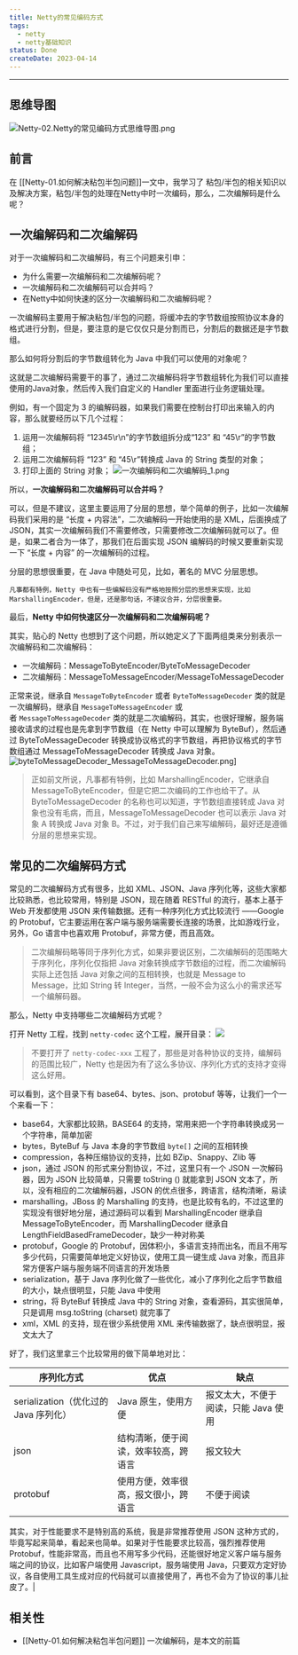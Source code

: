 ```yaml
---
title: Netty的常见编码方式
tags:
  - netty
  - netty基础知识
status: Done
createDate: 2023-04-14
---
```

---

## 思维导图

![Netty-02.Netty的常见编码方式思维导图.png](https://gitee.com/littlefxc/records/raw/dev/attachments/Netty-02.Netty%E7%9A%84%E5%B8%B8%E8%A7%81%E7%BC%96%E7%A0%81%E6%96%B9%E5%BC%8F/思维导图.png)

## 前言

在 [[Netty-01.如何解决粘包半包问题]]一文中，我学习了 粘包/半包的相关知识以及解决方案，粘包/半包的处理在Netty中时一次编码，那么，二次编解码是什么呢？

## 一次编解码和二次编解码

对于一次编解码和二次编解码，有三个问题来引申：

- 为什么需要一次编解码和二次编解码呢？
- 一次编解码和二次编解码可以合并吗？
- 在Netty中如何快速的区分一次编解码和二次编解码呢？

一次编解码主要用于解决粘包/半包的问题，将缓冲去的字节数组按照协议本身的格式进行分割，但是，要注意的是它仅仅只是分割而已，分割后的数据还是字节数组。

那么如何将分割后的字节数组转化为 Java 中我们可以使用的对象呢？

这就是二次编解码需要干的事了，通过二次编解码将字节数组转化为我们可以直接使用的Java对象，然后传入我们自定义的 Handler 里面进行业务逻辑处理。

例如，有一个固定为 3 的编解码器，如果我们需要在控制台打印出来输入的内容，那么就要经历以下几个过程：

1. 运用一次编解码将 “12345\r\n”的字节数组拆分成“123” 和 “45\r”的字节数组；
2. 运用二次编解码将 “123” 和 “45\r”转换成 Java 的 String 类型的对象；
3. 打印上面的 String 对象；
    ![一次编解码和二次编解码_1.png](https://gitee.com/littlefxc/records/raw/dev/attachments/Netty-02.Netty%E7%9A%84%E5%B8%B8%E8%A7%81%E7%BC%96%E7%A0%81%E6%96%B9%E5%BC%8F/一次编解码和二次编解码_1.png)

所以，**一次编解码和二次编解码可以合并吗？**

可以，但是不建议，这里主要运用了分层的思想，举个简单的例子，比如一次编解码我们采用的是 “长度 + 内容法”，二次编解码一开始使用的是 XML，后面换成了 JSON，其实一次编解码我们不需要修改，只需要修改二次编解码就可以了。但是，如果二者合为一体了，那我们在后面实现 JSON 编解码的时候又要重新实现一下 “长度 + 内容” 的一次编解码的过程。

分层的思想很重要，在 Java 中随处可见，比如，著名的 MVC 分层思想。

    凡事都有特例，Netty 中也有一些编解码没有严格地按照分层的思想来实现，比如MarshallingEncoder，但是，还是那句话，不建议合并，分层很重要。

最后，**Netty 中如何快速区分一次编解码和二次编解码呢？**

其实，贴心的 Netty 也想到了这个问题，所以她定义了下面两组类来分别表示一次编解码和二次编解码：

- 一次编解码：MessageToByteEncoder/ByteToMessageDecoder
- 二次编解码：MessageToMessageEncoder/MessageToMessageDecoder

正常来说，继承自 `MessageToByteEncoder` 或者 `ByteToMessageDecoder` 类的就是一次编解码，继承自 `MessageToMessageEncoder` 或者 `MessageToMessageDecoder` 类的就是二次编解码，其实，也很好理解，服务端接收请求的过程也是先拿到字节数组（在 Netty 中可以理解为 ByteBuf），然后通过 ByteToMessageDecoder 转换成协议格式的字节数组，再把协议格式的字节数组通过 MessageToMessageDecoder 转换成 Java 对象。
![byteToMessageDecoder_MessageToMessageDecoder.png](https://gitee.com/littlefxc/records/raw/dev/attachments/Netty-02.Netty%E7%9A%84%E5%B8%B8%E8%A7%81%E7%BC%96%E7%A0%81%E6%96%B9%E5%BC%8F/byteToMessageDecoder_MessageToMessageDecoder.png)]

> 正如前文所说，凡事都有特例，比如 MarshallingEncoder，它继承自 MessageToByteEncoder，但是它把二次编码的工作也给干了。从 ByteToMessageDecoder 的名称也可以知道，字节数组直接转成 Java 对象也没有毛病，而且，MessageToMessageDecoder 也可以表示 Java 对象 A 转换成 Java 对象 B。不过，对于我们自己来写编解码，最好还是遵循分层的思想来实现。

## 常见的二次编解码方式

常见的二次编解码方式有很多，比如 XML、JSON、Java 序列化等，这些大家都比较熟悉，也比较常用，特别是 JSON，现在随着 RESTful 的流行，基本上基于 Web 开发都使用 JSON 来传输数据。还有一种序列化方式比较流行 ——Google 的 Protobuf，它主要运用在客户端与服务端需要长连接的场景，比如游戏行业，另外，Go 语言中也喜欢用 Protobuf，非常方便，而且高效。

> 二次编解码略等同于序列化方式，如果非要说区别，二次编解码的范围略大于序列化，序列化仅指把 Java 对象转换成字节数组的过程，而二次编解码实际上还包括 Java 对象之间的互相转换，也就是 Message to Message，比如 String 转 Integer，当然，一般不会为这么小的需求还写一个编解码器。

那么，Netty 中支持哪些二次编解码方式呢？

打开 Netty 工程，找到 `netty-codec` 这个工程，展开目录：
![](https://gitee.com/littlefxc/records/raw/dev/attachments/Netty-02.Netty%E7%9A%84%E5%B8%B8%E8%A7%81%E7%BC%96%E7%A0%81%E6%96%B9%E5%BC%8F/netty-codec_dirtonary.png)
> 不要打开了 `netty-codec-xxx` 工程了，那些是对各种协议的支持，编解码的范围比较广，Netty 也是因为有了这么多协议、序列化方式的支持才变得这么好用。

可以看到，这个目录下有 base64、bytes、json、protobuf 等等，让我们一个一个来看一下：

- base64，大家都比较熟，BASE64 的支持，常用来把一个字符串转换成另一个字符串，简单加密
- bytes，ByteBuf 与 Java 本身的字节数组 `byte[]` 之间的互相转换
- compression，各种压缩协议的支持，比如 BZip、Snappy、Zlib 等
- json，通过 JSON 的形式来分割协议，不过，这里只有一个 JSON 一次解码器，因为 JSON 比较简单，只需要 toString () 就能拿到 JSON 文本了，所以，没有相应的二次编解码器，JSON 的优点很多，跨语言，结构清晰，易读
- marshalling，JBoss 的 Marshalling 的支持，也是比较有名的，不过这里的实现没有很好地分层，通过源码可以看到 MarshallingEncoder 继承自 MessageToByteEncoder，而 MarshallingDecoder 继承自 LengthFieldBasedFrameDecoder，缺少一种对称美
- protobuf，Google 的 Protobuf，因体积小，多语言支持而出名，而且不用写多少代码，只需要简单地定义好协议，使用工具一键生成 Java 对象，而且非常方便客户端与服务端不同语言的开发场景
- serialization，基于 Java 序列化做了一些优化，减小了序列化之后字节数组的大小，缺点很明显，只能 Java 中使用
- string，将 ByteBuf 转换成 Java 中的 String 对象，查看源码，其实很简单，只是调用 msg.toString (charset) 就完事了
- xml，XML 的支持，现在很少系统使用 XML 来传输数据了，缺点很明显，报文太大了

好了，我们这里拿三个比较常用的做下简单地对比：

| 序列化方式                        | 优点                 | 缺点                    |
| ---------------------------- | ------------------ | --------------------- |
| serialization（优化过的 Java 序列化） | Java 原生，使用方便       | 报文太大，不便于阅读，只能 Java 使用 |
| json                         | 结构清晰，便于阅读，效率较高，跨语言 | 报文较大                  |
| protobuf                     | 使用方便，效率很高，报文很小，跨语言 | 不便于阅读                 |

其实，对于性能要求不是特别高的系统，我是非常推荐使用 JSON 这种方式的，毕竟写起来简单，看起来也简单。如果对于性能要求比较高，强烈推荐使用 Protobuf，性能非常高，而且也不用写多少代码，还能很好地定义客户端与服务端之间的协议，比如客户端使用 Javascript，服务端使用 Java，只要双方定好协议，各自使用工具生成对应的代码就可以直接使用了，再也不会为了协议的事儿扯皮了。|

## 相关性

- [[Netty-01.如何解决粘包半包问题]]
    一次编解码，是本文的前篇
